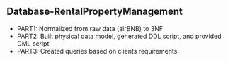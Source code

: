 ## Database-RentalPropertyManagement
 * PART1: Normalized from raw data (airBNB) to 3NF
 *  PART2: Built physical data model, generated DDL script, and provided DML script
 *  PART3: Created queries based on clients requirements


